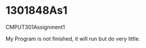 1301848As1
==========

CMPUT301Assignment1

My Program is not finished, it will run but do very little.

